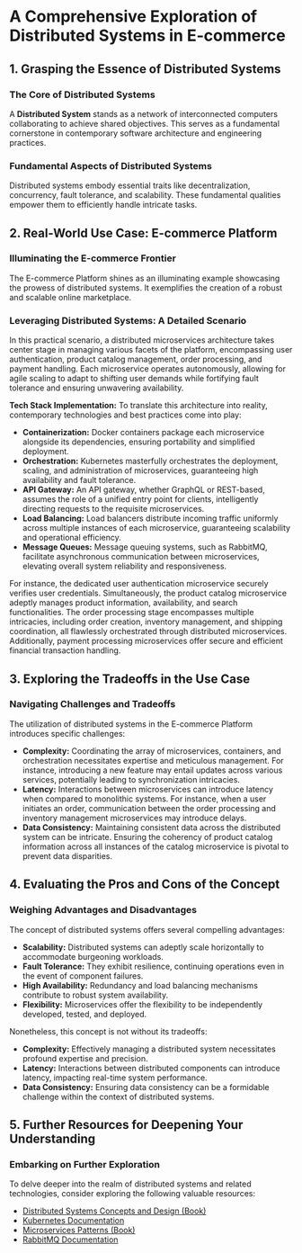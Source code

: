 # A Comprehensive Exploration of Distributed Systems in E-commerce

## 1. Grasping the Essence of Distributed Systems

### The Core of Distributed Systems
A **Distributed System** stands as a network of interconnected computers collaborating to achieve shared objectives. This serves as a fundamental cornerstone in contemporary software architecture and engineering practices.

### Fundamental Aspects of Distributed Systems
Distributed systems embody essential traits like decentralization, concurrency, fault tolerance, and scalability. These fundamental qualities empower them to efficiently handle intricate tasks.

## 2. Real-World Use Case: E-commerce Platform

### Illuminating the E-commerce Frontier
The E-commerce Platform shines as an illuminating example showcasing the prowess of distributed systems. It exemplifies the creation of a robust and scalable online marketplace.

### Leveraging Distributed Systems: A Detailed Scenario
In this practical scenario, a distributed microservices architecture takes center stage in managing various facets of the platform, encompassing user authentication, product catalog management, order processing, and payment handling. Each microservice operates autonomously, allowing for agile scaling to adapt to shifting user demands while fortifying fault tolerance and ensuring unwavering availability.

**Tech Stack Implementation:**
To translate this architecture into reality, contemporary technologies and best practices come into play:

- **Containerization:** Docker containers package each microservice alongside its dependencies, ensuring portability and simplified deployment.
- **Orchestration:** Kubernetes masterfully orchestrates the deployment, scaling, and administration of microservices, guaranteeing high availability and fault tolerance.
- **API Gateway:** An API gateway, whether GraphQL or REST-based, assumes the role of a unified entry point for clients, intelligently directing requests to the requisite microservices.
- **Load Balancing:** Load balancers distribute incoming traffic uniformly across multiple instances of each microservice, guaranteeing scalability and operational efficiency.
- **Message Queues:** Message queuing systems, such as RabbitMQ, facilitate asynchronous communication between microservices, elevating overall system reliability and responsiveness.

For instance, the dedicated user authentication microservice securely verifies user credentials. Simultaneously, the product catalog microservice adeptly manages product information, availability, and search functionalities. The order processing stage encompasses multiple intricacies, including order creation, inventory management, and shipping coordination, all flawlessly orchestrated through distributed microservices. Additionally, payment processing microservices offer secure and efficient financial transaction handling.

## 3. Exploring the Tradeoffs in the Use Case

### Navigating Challenges and Tradeoffs
The utilization of distributed systems in the E-commerce Platform introduces specific challenges:

- **Complexity:** Coordinating the array of microservices, containers, and orchestration necessitates expertise and meticulous management. For instance, introducing a new feature may entail updates across various services, potentially leading to synchronization intricacies.
- **Latency:** Interactions between microservices can introduce latency when compared to monolithic systems. For instance, when a user initiates an order, communication between the order processing and inventory management microservices may introduce delays.
- **Data Consistency:** Maintaining consistent data across the distributed system can be intricate. Ensuring the coherency of product catalog information across all instances of the catalog microservice is pivotal to prevent data disparities.

## 4. Evaluating the Pros and Cons of the Concept

### Weighing Advantages and Disadvantages
The concept of distributed systems offers several compelling advantages:

- **Scalability:** Distributed systems can adeptly scale horizontally to accommodate burgeoning workloads.
- **Fault Tolerance:** They exhibit resilience, continuing operations even in the event of component failures.
- **High Availability:** Redundancy and load balancing mechanisms contribute to robust system availability.
- **Flexibility:** Microservices offer the flexibility to be independently developed, tested, and deployed.

Nonetheless, this concept is not without its tradeoffs:

- **Complexity:** Effectively managing a distributed system necessitates profound expertise and precision.
- **Latency:** Interactions between distributed components can introduce latency, impacting real-time system performance.
- **Data Consistency:** Ensuring data consistency can be a formidable challenge within the context of distributed systems.

## 5. Further Resources for Deepening Your Understanding

### Embarking on Further Exploration
To delve deeper into the realm of distributed systems and related technologies, consider exploring the following valuable resources:

- [Distributed Systems Concepts and Design (Book)](https://www.amazon.com/Distributed-Systems-Concepts-Design-5th/dp/0132143011)
- [Kubernetes Documentation](https://kubernetes.io/docs/home/)
- [Microservices Patterns (Book)](https://www.microservices.io/)
- [RabbitMQ Documentation](https://www.rabbitmq.com/documentation.html)
